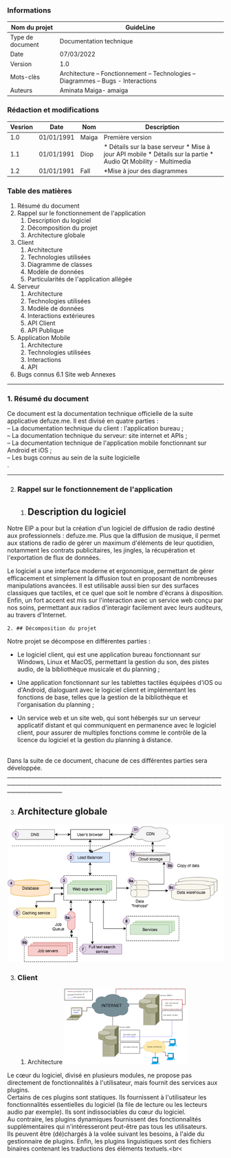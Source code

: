 ### Informations

| Nom du projet | GuideLine |
|-----------|-----------|
| Type de document | Documentation technique | 
| Date           |   07/03/2022        |          
|  Version         |   1.0        |    
|  Mots-clès         |   Architecture – Fonctionnement – Technologies – Diagrammes – Bugs - Interactions |
|Auteurs| Aminata Maiga- amaiga|

### Rédaction et modifications

| Vesrion | Date | Nom | Description |
|-----------|-----------|-----------|-----------|
| 1.0 | 01/01/1991 | Maiga | Première version |      
| 1.1 | 01/01/1991 | Diop | * Détails sur la base serveur * Mise à jour API mobile * Détails sur la partie * Audio Qt Mobility - Multimedia |      
| 1.2 | 01/01/1991 | Fall | *Mise à jour des diagrammes |      

### Table des matières

1. Résumé du document
2. Rappel sur le fonctionnement de l'application
    1. Description du logiciel
    2. Décomposition du projet
    3. Architecture globale
3. Client
    1. Architecture
    2. Technologies utilisées
    3. Diagramme de classes
    4. Modèle de données
    5. Particularités de l'application allégée
4. Serveur
    1. Architecture
    2. Technologies utilisées
    3. Modèle de données
    4. Interactions extérieures
    5. API Client
    6. API Publique 
5. Application Mobile
    1. Architecture
    2. Technologies utilisées
    3. Interactions
    4. API
6. Bugs connus
6.1 Site web
Annexes

________________________________________________________________________________________________________________________________________________________________________________

### 1. Résumé du document

Ce document est la documentation technique officielle de la suite applicative defuze.me. Il est divisé en
quatre parties :<br>
 – La documentation technique du client : l'application bureau ;<br>
 – La documentation technique du serveur: site internet et APIs ;<br>
 – La documentation technique de l'application mobile fonctionnant sur Android et iOS ;<br>
 – Les bugs connus au sein de la suite logicielle<br>.
 
 ________________________________________________________________________________________________________________________________________________________________________________

2. ### Rappel sur le fonctionnement de l'application
    1. ## Description du logiciel
Notre EIP a pour but la création d'un logiciel de diffusion de radio destiné aux professionnels : defuze.me.
Plus que la diffusion de musique, il permet aux stations de radio de gérer un maximum d'éléments de
leur quotidien, notamment les contrats publicitaires, les jingles, la récupération et l'exportation de flux de
données.<br>

Le logiciel a une interface moderne et ergonomique, permettant de gérer efficacement et simplement la
diffusion tout en proposant de nombreuses manipulations avancées. Il est utilisable aussi bien sur des
surfaces classiques que tactiles, et ce quel que soit le nombre d'écrans à disposition.
Enfin, un fort accent est mis sur l'interaction avec un service web conçu par nos soins, permettant aux
radios d'interagir facilement avec leurs auditeurs, au travers d'Internet.

    2. ## Décomposition du projet
    
Notre projet se décompose en différentes parties : <br>
* Le logiciel client, qui est une application bureau fonctionnant sur Windows, Linux et MacOS,
permettant la gestion du son, des pistes audio, de la bibliothèque musicale et du planning ;<br>

* Une application fonctionnant sur les tablettes tactiles équipées d'iOS ou d'Android, dialoguant
avec le logiciel client et implémentant les fonctions de base, telles que la gestion de la
bibliothèque et l'organisation du planning ;<br>

* Un service web et un site web, qui sont hébergés sur un serveur applicatif distant et qui
communiquent en permanence avec le logiciel client, pour assurer de multiples fonctions comme
le contrôle de la licence du logiciel et la gestion du planning à distance.<br>
<br>
Dans la suite de ce document, chacune de ces différentes parties sera développée.
________________________________________________________________________________________________________________________________________________________________________________

  3. ## Architecture globale
   
   ![architecture globale](https://github.com/aminamaiga/GuideLine/blob/main/image.png)
         
3. ### Client
    1. Architecture
        ![architecture client](https://github.com/aminamaiga/GuideLine/blob/main/imageclient.png)

Le cœur du logiciel, divisé en plusieurs modules, ne propose pas directement de fonctionnalités à
l'utilisateur, mais fournit des services aux plugins.<br>
Certains de ces plugins sont statiques. Ils fournissent à l'utilisateur les fonctionnalités essentielles du
logiciel (la file de lecture ou les lecteurs audio par exemple). Ils sont indissociables du cœur du logiciel.<br>
Au contraire, les plugins dynamiques fournissent des fonctionnalités supplémentaires qui n'intéresseront
peut-être pas tous les utilisateurs.<br>
Ils peuvent être (dé)chargés à la volée suivant les besoins, à l'aide du
gestionnaire de plugins.
Enfin, les plugins linguistiques sont des fichiers binaires contenant les traductions des éléments textuels.<br<
   
